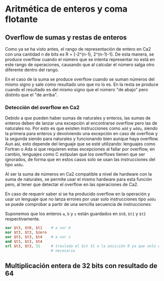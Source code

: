 # Aritmética de enteros y coma flotante

## Overflow de sumas y restas de enteros

Como ya se ha visto antes, el rango de representación de entero en Ca2 con una
cantidad n de bits es R = [-2^(n-1), 2^(n-1)-1]. De esta manera, se produce
overflow cuando el número que se intenta representar no está en este rango de
operaciones, causando que al calcular el número salga otro diferente dentro del
rango.

En el caso de la suma se produce overflow cuando se suman números del mismo
signo y sale como resultado uno que no lo es. En la resta se produce cuando el
resultado es del mismo signo que el número "de abajo" pero distinto que el "de
arriba".

### Detección del overflow en Ca2

Debido a que pueden haber sumas de naturales y enteros, las sumas de enteros
deben de lanzar una excepción al encontrarse overflow pero las de naturales no.
Por esto es que existen instrucciones como `add` y `addu`, siendo la primera
para enteros y devolviendo una excepción en caso de overflow y la segunda
siendo para naturales y funcionando bien aunque haya overflow. Aun así, esto
depende del lenguaje que se esté utilizando: lenguajes como Fortran o Ada sí
que requieren estas excepciones al fallar por overflow, en cambio, lenguajes
como C estipulan que los overflows tienen que ser ignorados, de forma que en
estos casos solo se usan las instrucciones del tipo `addu`.

Al ser la suma de números en Ca2 compatible a nivel de hardware con la suma de
naturales, se permite usar el mismo hardware para esta función pero, al tener
que detectar el overflow en las operaciones de Ca2.

En caso de requerir saber si se ha producido overflow en la operación y usar un
lenguaje que no lanza errores por usar solo instrucciones tipo `addu` se puede
comprobar a partir de una sencilla secuencia de instrucciones:

Suponemos que los enteros `a`, `b` y `s` están guardados en `$t0`, `$t1` y
`$t2` respectivamente.

```MIPS
xor $t3, $t0, $t1    # a xor b
nor $t3, $t3, $zero
xor $t3, $t3, $t4    # a xor s
and $t3, $t3, $t4
srl $t3, $t3, 31     # traslada el bit 31 a la posición 0 ya que solo este es
                     # necesario
```

## Multiplicación entera de 32 bits con resultado de 64


